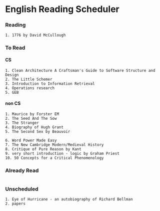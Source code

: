 # English Reading Scheduler
### Reading
  ```
  1. 1776 by David McCullough
  ```

### To Read
#### CS
  ```
  1. Clean Architecture A Craftsman's Guide to Software Structure and Design
  2. The Little Schemer
  3. Introduction to Information Retrieval
  4. Operations research
  5. GEB
  ```
#### non CS
  ```
  1. Maurice by Forster EM
  2. The Seed And The Sow
  3. The Stranger
  4. Biography of Hugh Grant
  5. The Second Sex by Beauvoir
  
  6. Word Power Made Easy
  7. The New Cambridge Modern/Medieval History
  8. Critique of Pure Reason by Kant
  9. very short introduction - logic by Graham Priest 
  10. 50 Concepts for a Critical Phenomenology
  ```
### Already Read
  ```
  ```

### Unscheduled
  ```
  1. Eye of Hurricane - an autobiography of Richard Bellman
  2. papers
  ```


